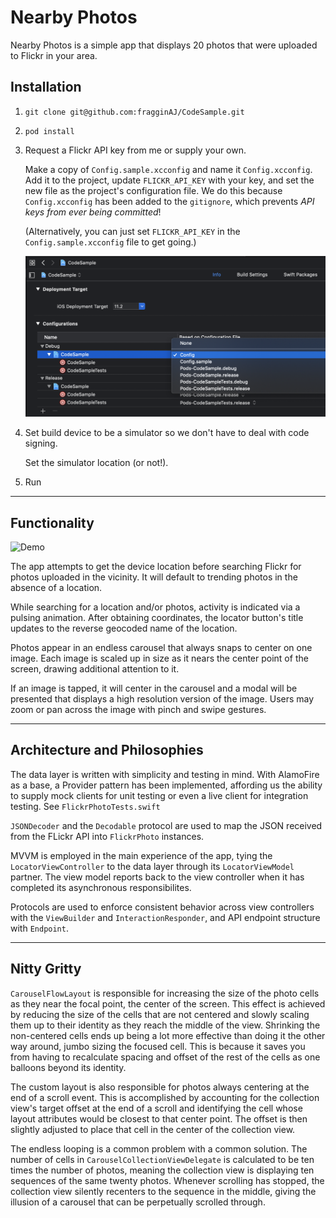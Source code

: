 # Nearby Photos

Nearby Photos is a simple app that displays 20 photos that were uploaded to Flickr in your area.

## Installation
1. `git clone git@github.com:fragginAJ/CodeSample.git`
2. `pod install`
3. Request a Flickr API key from me or supply your own. 

    Make a copy of `Config.sample.xcconfig` and name it `Config.xcconfig`. Add it to the project, update `FLICKR_API_KEY` with your key, and set the new file as the project's configuration file. We do this because `Config.xcconfig` has been added to the `gitignore`, which prevents *API keys from ever being committed*!
    
    (Alternatively, you can just set `FLICKR_API_KEY` in the `Config.sample.xcconfig` file to get going.)
    
    ![Config](https://github.com/fragginAJ/CodeSample/blob/master/DocumentationAssets/configMenu.png?raw=true "Config")
4. Set build device to be a simulator so we don't have to deal with code signing.

    Set the simulator location (or not!).

5. Run
---

## Functionality

![Demo](https://github.com/fragginAJ/CodeSample/blob/master/DocumentationAssets/sampleDemo.gif?raw=true "Demo")

The app attempts to get the device location before searching Flickr for photos uploaded in the vicinity. It will default to trending photos in the absence of a location.

While searching for a location and/or photos, activity is indicated via a pulsing animation. After obtaining coordinates, the locator button's title updates to the reverse geocoded name of the location. 

Photos appear in an endless carousel that always snaps to center on one image. Each image is scaled up in size as it nears the center point of the screen, drawing additional attention to it.

If an image is tapped, it will center in the carousel and a modal will be presented that displays a high resolution version of the image. Users may zoom or pan across the image with pinch and swipe gestures.

--- 

## Architecture and Philosophies

The data layer is written with simplicity and testing in mind. With AlamoFire as a base, a Provider pattern has been implemented, affording us the ability to supply mock clients for unit testing or even a live client for integration testing. See `FlickrPhotoTests.swift`

`JSONDecoder` and the `Decodable` protocol are used to map the JSON received from the FLickr API into `FlickrPhoto` instances.

MVVM is employed in the main experience of the app, tying the `LocatorViewController` to the data layer through its `LocatorViewModel` partner. The view model reports back to the view controller when it has completed its asynchronous responsibilites.

Protocols are used to enforce consistent behavior across view controllers with the `ViewBuilder` and `InteractionResponder`, and API endpoint structure with `Endpoint`.

--- 

## Nitty Gritty

`CarouselFlowLayout` is responsible for increasing the size of the photo cells as they near the focal point, the center of the screen. This effect is achieved by reducing the size of the cells that are not centered and slowly scaling them up to their identity as they reach the middle of the view. Shrinking the non-centered cells ends up being a lot more effective than doing it the other way around, jumbo sizing the focused cell. This is because it saves you from having to recalculate spacing and offset of the rest of the cells as one balloons beyond its identity.

The custom layout is also responsible for photos always centering at the end of a scroll event. This is accomplished by accounting for the collection view's target offset at the end of a scroll and identifying the cell whose layout attributes would be closest to that center point. The offset is then slightly adjusted to place that cell in the center of the collection view.

The endless looping is a common problem with a common solution. The number of cells in `CarouselCollectionViewDelegate` is calculated to be ten times the number of photos, meaning the collection view is displaying ten sequences of the same twenty photos. Whenever scrolling has stopped, the collection view silently recenters to the sequence in the middle, giving the illusion of a carousel that can be perpetually scrolled through.

